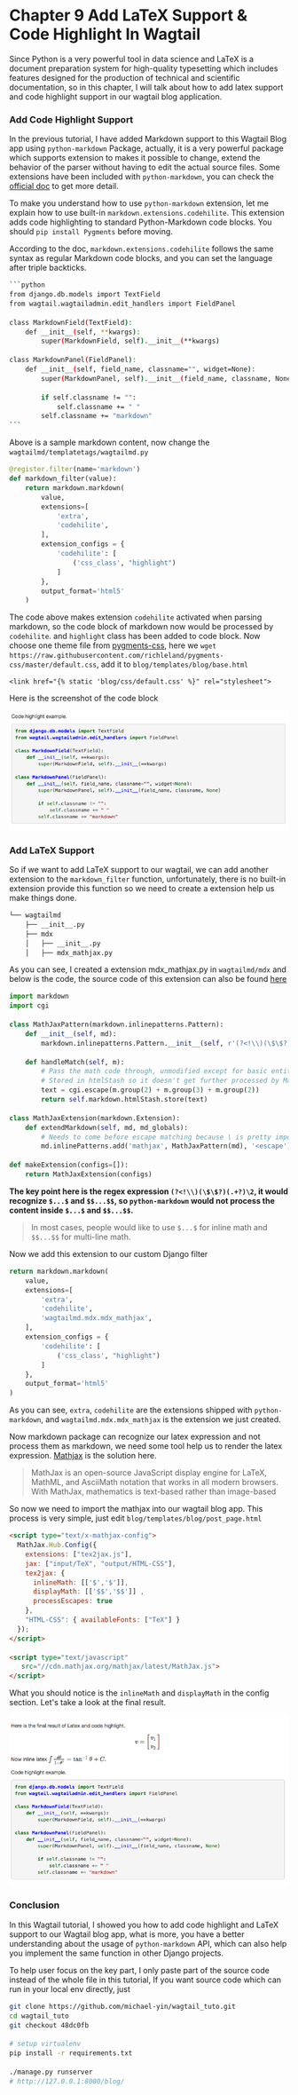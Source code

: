 # Chapter 9 Add LaTeX Support & Code Highlight In Wagtail

Since Python is a very powerful tool in data science and LaTeX is a document preparation system for high-quality typesetting which includes features designed for the production of technical and scientific documentation, so in this chapter, I will talk about how to add latex support and code highlight support in our wagtail blog application.

### Add Code Highlight Support

In the previous tutorial, I have added Markdown support to this Wagtail Blog app using `python-markdown`  Package, actually, it is a very powerful package which supports extension to makes it possible to change, extend the behavior of the parser without having to edit the actual source files. Some extensions have been included with `python-markdown`, you can check the [official doc](https://pythonhosted.org/Markdown/extensions/index.html) to get more detail.

To make you understand how to use `python-markdown` extension, let me explain how to use built-in `markdown.extensions.codehilite`. This extension adds code highlighting to standard Python-Markdown code blocks. You should `pip install Pygments` before moving.

According to the doc, `markdown.extensions.codehilite` follows the same syntax as regular Markdown code blocks, and you can set the language after triple backticks.

````bash
```python
from django.db.models import TextField
from wagtail.wagtailadmin.edit_handlers import FieldPanel

class MarkdownField(TextField):
    def __init__(self, **kwargs):
        super(MarkdownField, self).__init__(**kwargs)

class MarkdownPanel(FieldPanel):
    def __init__(self, field_name, classname="", widget=None):
        super(MarkdownPanel, self).__init__(field_name, classname, None)

        if self.classname != "":
            self.classname += " "
        self.classname += "markdown"
```
````

Above is a sample markdown content, now change the `wagtailmd/templatetags/wagtailmd.py`

```python
@register.filter(name='markdown')
def markdown_filter(value):
    return markdown.markdown(
        value,
        extensions=[
            'extra',
            'codehilite',
        ],
        extension_configs = {
            'codehilite': [
                ('css_class', "highlight")
            ]
        },
        output_format='html5'
    )
```

The code above makes extension `codehilite` activated when parsing markdown, so the code block of markdown now would be processed by `codehilite`. and `highlight` class has been added to code block. Now choose one theme file from [pygments-css](https://github.com/richleland/pygments-css), here we `wget https://raw.githubusercontent.com/richleland/pygments-css/master/default.css`, add it to `blog/templates/blog/base.html`

```django
<link href="{% static 'blog/css/default.css' %}" rel="stylesheet">
```

Here is the screenshot of the code block

![](images/wagtail-tutorials-9-code-block.original.png)

### Add LaTeX Support

So if we want to add LaTeX support to our wagtail, we can add another extension to the `markdown_filter` function, unfortunately, there is no built-in extension provide this function so we need to create a extension help us make things done.

```bash
└── wagtailmd
    ├── __init__.py
    ├── mdx
    │   ├── __init__.py
    │   ├── mdx_mathjax.py
```

As you can see, I created a extension mdx_mathjax.py in `wagtailmd/mdx` and below is the code, the source code of this extension can also be found [here](https://github.com/mayoff/python-markdown-mathjax)

```python
import markdown
import cgi

class MathJaxPattern(markdown.inlinepatterns.Pattern):
    def __init__(self, md):
        markdown.inlinepatterns.Pattern.__init__(self, r'(?<!\\)(\$\$?)(.+?)\2', md)

    def handleMatch(self, m):
        # Pass the math code through, unmodified except for basic entity substitutions.
        # Stored in htmlStash so it doesn't get further processed by Markdown.
        text = cgi.escape(m.group(2) + m.group(3) + m.group(2))
        return self.markdown.htmlStash.store(text)

class MathJaxExtension(markdown.Extension):
    def extendMarkdown(self, md, md_globals):
        # Needs to come before escape matching because \ is pretty important in LaTeX
        md.inlinePatterns.add('mathjax', MathJaxPattern(md), '<escape')

def makeExtension(configs=[]):
    return MathJaxExtension(configs)
```

**The key point here is the regex expression `(?<!\\)(\$\$?)(.+?)\2`, it would recognize `$...$` and `$$...$$`, so `python-markdown` would not process the content inside `$...$` and `$$...$$`.**

> In most cases, people would like to use `$...$` for inline math and `$$...$$` for multi-line math.

Now we add this extension to our custom Django filter

```python
return markdown.markdown(
    value,
    extensions=[
        'extra',
        'codehilite',
        'wagtailmd.mdx.mdx_mathjax',
    ],
    extension_configs = {
        'codehilite': [
            ('css_class', "highlight")
        ]
    },
    output_format='html5'
)
```

As you can see, `extra`, `codehilite` are the extensions shipped with `python-markdown`, and `wagtailmd.mdx.mdx_mathjax` is the extension we just created.

Now markdown package can recognize our latex expression and not process them as markdown, we need some tool help us to render the latex expression. [Mathjax](https://www.mathjax.org/) is the solution here. 

> MathJax is an open-source JavaScript display engine for LaTeX, MathML, and AsciiMath notation that works in all modern browsers. With MathJax, mathematics is text-based rather than image-based

So now we need to import the mathjax into our wagtail blog app. This process is very simple, just edit `blog/templates/blog/post_page.html`

```html
<script type="text/x-mathjax-config">
  MathJax.Hub.Config({
    extensions: ["tex2jax.js"],
    jax: ["input/TeX", "output/HTML-CSS"],
    tex2jax: {
      inlineMath: [['$','$']],
      displayMath: [['$$','$$']] ,
      processEscapes: true
    },
    "HTML-CSS": { availableFonts: ["TeX"] }
  });
</script>

<script type="text/javascript"
   src="//cdn.mathjax.org/mathjax/latest/MathJax.js">
</script>
```

What you should notice is the `inlineMath` and `displayMath` in the config section. Let's take a look at the final result.

![](images/wagtail-tutorials-9-final-screenshot.original.png)

### Conclusion

In this Wagtail tutorial, I showed you how to add code highlight and LaTeX support to our Wagtail blog app, what is more, you have a better understanding about the usage of `python-markdown` API, which can also help you implement the same function in other Django projects.

To help user focus on the key part, I only paste part of the source code instead of the whole file in this tutorial, If you want source code which can run in your local env directly, just

```bash
git clone https://github.com/michael-yin/wagtail_tuto.git
cd wagtail_tuto
git checkout 48dc0fb

# setup virtualenv
pip install -r requirements.txt

./manage.py runserver
# http://127.0.0.1:8000/blog/
```
